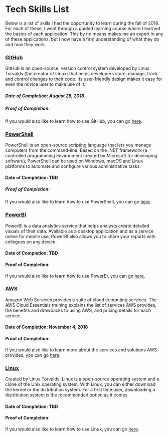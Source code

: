 # Tech Skills List

Below is a list of skills I had the opportunity to learn during the fall of 2018. For each of these, I went through a guided learning course where I learned the basics of each application. This by no means makes me an expert in any of these applications, but I now have a firm understanding of what they do and how they work.   

### [GitHub](https://github.com/)
GitHub is an open-source, version control system developed by Linus Torvalds (the creator of Linux) that helps developers store, manage, track and control changes to their code. Its user-friendly design makes it easy for even the novice user to make use of it. 

##### Date of Completion: August 28, 2018

##### Proof of Completion:

If you would also like to learn how to use GitHub, you can go [here](https://lab.github.com/courses).  

### [PowerShell](https://docs.microsoft.com/en-us/powershell/) 
PowerShell is an open-source scripting language that lets you manage computers from the command-line. Based on the .NET framework (a controlled programming environment created by Microsoft for developing software), PowerShell can be used on Windows, macOS and Linux platforms to automate and configure various administrative tasks.

#### Date of Completion: TBD

##### Proof of Completion:

If you would also like to learn how to use PowerShell, you can go [here](https://mva.microsoft.com/learning-path/powershell-beginner-12 ).

### [PowerBI](https://powerbi.microsoft.com/en-us/desktop/) 
PowerBI is a data analytics service that helps analysts create detailed visuals of their data. Available as a desktop application and as a service online for mobile use, PowerBI also allows you to share your reports with collegues on any device. 

#### Date of Completion: TBD

#### Proof of Completion:

If you would also like to learn how to use PowerBI, you can go [here](https://powerbi.microsoft.com/en-us/learning/).

### [AWS](https://aws.amazon.com/)
Amazon Web Services provides a suite of cloud computing services. The AWS Cloud Essentials training explains the list of services AWS provides, the benefits and drawbacks to using AWS, and pricing details for each service. 

#### Date of Completion: November 4, 2018

#### Proof of Completion: 

If you would also like to learn more about the services and solutions AWS provides, you can go [here](https://www.aws.training/).

### [Linux](https://www.kernel.org/category/about.html)
Created by Linus Torvalds, Linux is a open-source operating system and a clone of the Unix operating system. With Linux, you can either download the kernel or the distribution system. For a first time user, downloading a distribution system is the recommended option as it comes 

#### Date of Completion: TBD

#### Proof of Completion:

If you would also like to learn how to use Linux, you can go [here](https://www.guru99.com/unix-linux-tutorial.html ).



